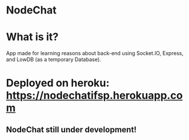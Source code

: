 # NodeChat

# What is it?
App made for learning reasons about back-end using Socket.IO, Express, and LowDB (as a temporary Database).

# Deployed on heroku: https://nodechatifsp.herokuapp.com

## NodeChat still under development!
